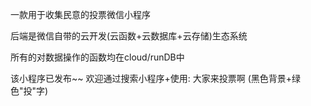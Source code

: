 一款用于收集民意的投票微信小程序

后端是微信自带的云开发(云函数+云数据库+云存储)生态系统

所有的对数据操作的函数均在cloud/runDB中

该小程序已发布~~ 欢迎通过搜索小程序+使用:  大家来投票啊
                                        (黑色背景+绿色"投"字)
